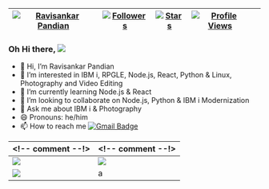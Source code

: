 | [![Ravisankar Pandian](https://img.shields.io/badge/Ravisankar-Pandian-yellowgreen)](#) | [![Followers](https://img.shields.io/github/followers/oliyan)](#) | [![Stars](https://img.shields.io/github/stars/oliyan?label=Profile%20Stars&logo=Profile%20stars&logoColor=b)](#) | [![Profile Views](https://komarev.com/ghpvc/?username=oliyan&color=green)](#)| |
--| --| --| --| --|

### Oh Hi there, ![](https://user-images.githubusercontent.com/18350557/176309783-0785949b-9127-417c-8b55-ab5a4333674e.gif) 

- 👋 Hi, I’m Ravisankar Pandian
- 👀 I’m interested in IBM i, RPGLE, Node.js, React, Python & Linux, Photography and Video Editing
- 🌱 I’m currently learning Node.js & React
- 💞️ I’m looking to collaborate on Node.js, Python & IBM i Modernization
- 💬 Ask me about IBM i & Photography
- 😄 Pronouns: he/him
- 📫 How to reach me 
  [![Gmail Badge](https://img.shields.io/badge/Gmail-D14836?style=for-the-badge&logo=gmail&logoColor=white)](mailto:ravisank.p@gmail.com)


| <!-- comment --!> | <!-- comment --!> |
| --- | --- |
| ![](https://github-readme-stats.vercel.app/api?username=oliyan&theme=dark&hide_border=false&include_all_commits=true&count_private=true&show_icons=true) | ![](https://github-readme-streak-stats.herokuapp.com/?user=oliyan&theme=dark&hide_border=false)<br/> |
| ![](https://github-readme-stats.vercel.app/api/top-langs/?username=oliyan&theme=dark&hide_border=false&include_all_commits=true&count_private=true&layout=compact&hide=php) | a |

